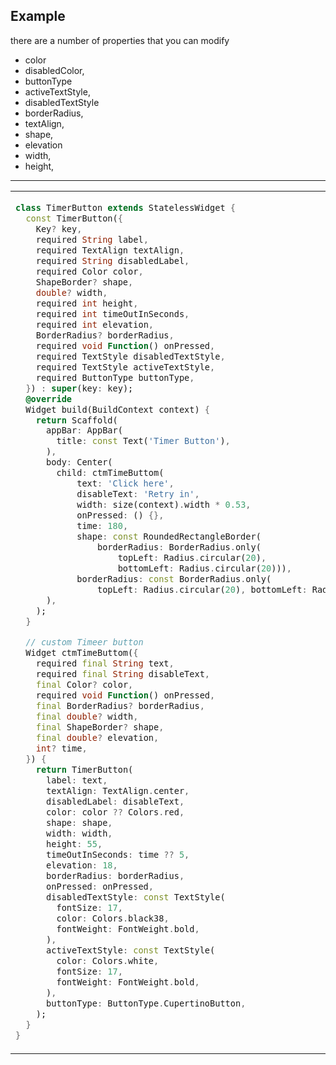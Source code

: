 <!--
This README describes the package. If you publish this package to pub.dev,
this README's contents appear on the landing page for your package.

For information about how to write a good package README, see the guide for
[writing package pages](https://dart.dev/guides/libraries/writing-package-pages).

For general information about developing packages, see the Dart guide for
[creating packages](https://dart.dev/guides/libraries/create-library-packages)
and the Flutter guide for
[developing packages and plugins](https://flutter.dev/developing-packages).
-->

## Example
there are a number of properties that you can modify

- color
- disabledColor,
- buttonType
- activeTextStyle,
- disabledTextStyle
- borderRadius,
- textAlign,
- shape,
- elevation <!-- default elevation is 2 -->
- width,
- height,

<hr>

<table>
<tr>
<td>


```dart
class TimerButton extends StatelessWidget {
  const TimerButton({
    Key? key,
    required String label,
    required TextAlign textAlign,
    required String disabledLabel,
    required Color color,
    ShapeBorder? shape,
    double? width,
    required int height,
    required int timeOutInSeconds,
    required int elevation,
    BorderRadius? borderRadius,
    required void Function() onPressed,
    required TextStyle disabledTextStyle,
    required TextStyle activeTextStyle,
    required ButtonType buttonType,
  }) : super(key: key);
  @override
  Widget build(BuildContext context) {
    return Scaffold(
      appBar: AppBar(
        title: const Text('Timer Button'),
      ),
      body: Center(
        child: ctmTimeButtom(
            text: 'Click here',
            disableText: 'Retry in',
            width: size(context).width * 0.53,
            onPressed: () {},
            time: 180,
            shape: const RoundedRectangleBorder(
                borderRadius: BorderRadius.only(
                    topLeft: Radius.circular(20),
                    bottomLeft: Radius.circular(20))),
            borderRadius: const BorderRadius.only(
                topLeft: Radius.circular(20), bottomLeft: Radius.circular(20))),
      ),
    );
  }

  // custom Timeer button
  Widget ctmTimeButtom({
    required final String text,
    required final String disableText,
    final Color? color,
    required void Function() onPressed,
    final BorderRadius? borderRadius,
    final double? width,
    final ShapeBorder? shape,
    final double? elevation,
    int? time,
  }) {
    return TimerButton(
      label: text,
      textAlign: TextAlign.center,
      disabledLabel: disableText,
      color: color ?? Colors.red,
      shape: shape,
      width: width,
      height: 55,
      timeOutInSeconds: time ?? 5,
      elevation: 18,
      borderRadius: borderRadius,
      onPressed: onPressed,
      disabledTextStyle: const TextStyle(
        fontSize: 17,
        color: Colors.black38,
        fontWeight: FontWeight.bold,
      ),
      activeTextStyle: const TextStyle(
        color: Colors.white,
        fontSize: 17,
        fontWeight: FontWeight.bold,
      ),
      buttonType: ButtonType.CupertinoButton,
    );
  }
}

```
</td>
<td>
<img src="https://github.com/Le-Sourcier/timerbutton/blob/main/images/1.png" alt='First Screen shoot'>
<hr>
<img src="https://github.com/Le-Sourcier/timerbutton/blob/main/images/1.png" alt='First Screen shoot'>
<hr>
<img src="https://github.com/Le-Sourcier/timerbutton/blob/main/images/1.png" alt='First Screen shoot'>
</td>
</tr>
</table>
